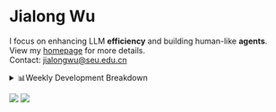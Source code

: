 #  Jialong Wu

I focus on enhancing LLM **efficiency** and building human-like **agents**.<br>
View my [homepage](https://callanwu.github.io/) for more details. <br>
Contact: jialongwu@seu.edu.cn

<details><summary>📊Weekly Development Breakdown</summary>

<!--START_SECTION:waka-->

```txt
From: 27 January 2025 - To: 03 February 2025

Total Time: 11 hrs 11 mins

Python     5 hrs 38 mins   ████████████▓░░░░░░░░░░░░   50.44 %
Bash       3 hrs 21 mins   ███████▒░░░░░░░░░░░░░░░░░   29.98 %
Text       50 mins         ██░░░░░░░░░░░░░░░░░░░░░░░   07.48 %
Other      49 mins         ██░░░░░░░░░░░░░░░░░░░░░░░   07.41 %
Markdown   25 mins         █░░░░░░░░░░░░░░░░░░░░░░░░   03.87 %
```

<!--END_SECTION:waka-->

[![wakatime](https://wakatime.com/badge/user/c6720b29-9431-4a60-bc9d-e1fb2b6bd65f.svg)](https://wakatime.com/@c6720b29-9431-4a60-bc9d-e1fb2b6bd65f)
</details>

[![](https://img.shields.io/badge/Google%20Scholar-4385FE.svg?&color=d6d6d6&style=flat-square&logo=google-scholar)](https://scholar.google.com/citations?user=6eg2m4YAAAAJ)
![](https://komarev.com/ghpvc/?username=callanwu)
